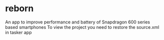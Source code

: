 # reborn
An app to improve performance and battery of Snapdragon 600 series based smartphones
To view the project you need to restore the source.xml in tasker app

